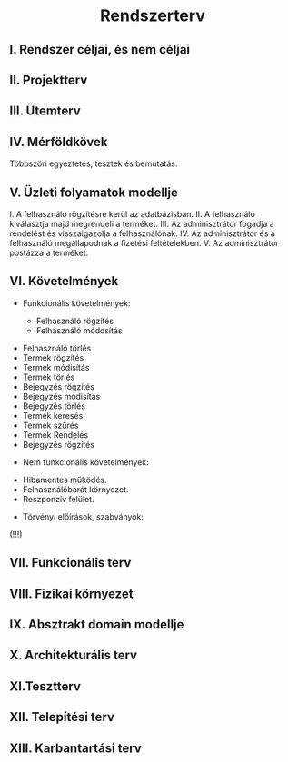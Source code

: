 # <div align="center"> Rendszerterv </div>

## I. Rendszer céljai, és nem céljai


## II. Projektterv


## III. Ütemterv


## IV. Mérföldkövek

Többszöri egyeztetés, tesztek és bemutatás.

## V. Üzleti folyamatok modellje

I. A felhasználó rögzítésre kerül az adatbázisban.
II. A felhasználó kiválasztja majd megrendeli a terméket.
III. Az adminisztrátor fogadja a rendelést és visszaigazolja a felhasználónak.
IV. Az adminisztrátor és a felhasználó megállapodnak a fizetési feltételekben.
V. Az adminisztrátor postázza a terméket.

## VI. Követelmények

* Funkcionális követelmények:

 	- Felhasználó rögzítés
 	- Felhasználó módosítás
 - Felhasználó törlés
 - Termék rögzítés
 - Termék módisítás
 - Termék törlés
 - Bejegyzés rögzítés
 - Bejegyzés módisítás
 - Bejegyzés törlés
 - Termék keresés
 - Termék szűrés
 - Termék Rendelés
 - Bejegyzés rögzítés

* Nem funkcionális követelmények:

 - Hibamentes működés.
 - Felhasználóbarát környezet.
 - Reszponzív felület.

* Törvényi előírások, szabványok:

 (!!!)

## VII. Funkcionális terv


## VIII. Fizikai környezet


## IX. Absztrakt domain modellje


## X. Architekturális terv


## XI.Tesztterv


## XII. Telepítési terv


## XIII. Karbantartási terv

